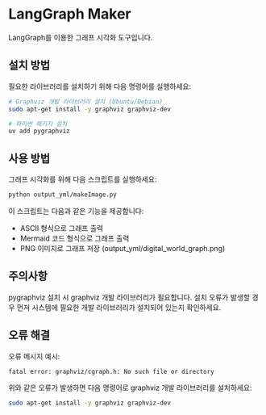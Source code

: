 # LangGraph Maker

LangGraph를 이용한 그래프 시각화 도구입니다.

## 설치 방법

필요한 라이브러리를 설치하기 위해 다음 명령어를 실행하세요:

```bash
# Graphviz 개발 라이브러리 설치 (Ubuntu/Debian)
sudo apt-get install -y graphviz graphviz-dev

# 파이썬 패키지 설치
uv add pygraphviz
```

## 사용 방법

그래프 시각화를 위해 다음 스크립트를 실행하세요:

```bash
python output_yml/makeImage.py
```

이 스크립트는 다음과 같은 기능을 제공합니다:
- ASCII 형식으로 그래프 출력
- Mermaid 코드 형식으로 그래프 출력
- PNG 이미지로 그래프 저장 (output_yml/digital_world_graph.png)

## 주의사항

pygraphviz 설치 시 graphviz 개발 라이브러리가 필요합니다. 설치 오류가 발생할 경우 먼저 시스템에 필요한 개발 라이브러리가 설치되어 있는지 확인하세요.

## 오류 해결

오류 메시지 예시:
```
fatal error: graphviz/cgraph.h: No such file or directory
```

위와 같은 오류가 발생하면 다음 명령어로 graphviz 개발 라이브러리를 설치하세요:
```bash
sudo apt-get install -y graphviz graphviz-dev
```
